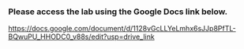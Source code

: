 ### Please access the lab using the Google Docs link below.
https://docs.google.com/document/d/1128vGcLLYeLmhx6sJJp8PfTL-BQwuPU_HHODC0_v88s/edit?usp=drive_link
